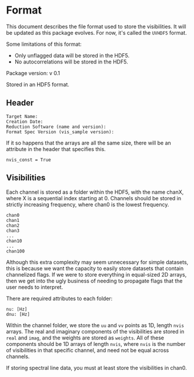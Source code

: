 # Format

This document describes the file format used to store the visibilities. It will be updated as this package evolves. For now, it's called the `UVHDF5` format.

Some limitations of this format:

* Only unflagged data will be stored in the HDF5.
* No autocorrelations will be stored in the HDF5.

Package version: v 0.1

Stored in an HDF5 format.

## Header

    Target Name: 
    Creation Date: 
    Reduction Software (name and version): 
    Format Spec Version (vis_sample version):

If it so happens that the arrays are all the same size, there will be an attribute in the header that specifies this. 

    nvis_const = True

## Visibilities

Each channel is stored as a folder within the HDF5, with the name chanX, where X is a sequential index starting at 0. Channels should be stored in strictly increasing frequency, where chan0 is the lowest frequency.

    chan0
    chan1
    chan2
    chan3
    ...
    chan10
    ...
    chan100

Although this extra complexity may seem unnecessary for simple datasets, this is because we want the capacity to easily store datasets that contain channelized flags. If we were to store everything in equal-sized 2D arrays, then we get into the ugly business of needing to propagate flags that the user needs to interpret.

There are required attributes to each folder:

    nu: [Hz]
    dnu: [Hz]

Within the channel folder, we store the `uu` and `vv` points as 1D, length `nvis` arrays. The real and imaginary components of the visibilities are stored in `real` and `imag`, and the weights are stored as `weights`. All of these components should be 1D arrays of length `nvis`, where `nvis` is the number of visibilities in that specific channel, and need not be equal across channels.

If storing spectral line data, you must at least store the visibilities in chan0.

